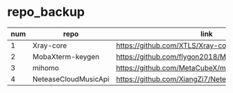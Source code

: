 # repo_backup

| num | repo | link | backup | desc |
| --- | ---- | ---- | ------ | ---- |
| 1 | Xray-core | https://github.com/XTLS/Xray-core.git | true |  |
| 2 | MobaXterm-keygen | https://github.com/flygon2018/MobaXterm-keygen.git | true |  |
| 3 | mihomo | https://github.com/MetaCubeX/mihomo.git | true |  |
| 4 | NeteaseCloudMusicApi | https://github.com/XiangZi7/NeteaseCloudMusicApi.git | true |  |
